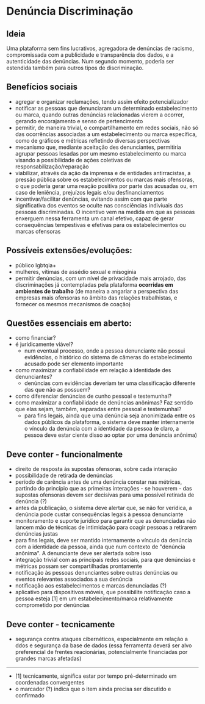 # Denúncia Discriminação

## Ideia
Uma plataforma sem fins lucrativos, agregadora de denúncias de racismo, compromissada com a publicidade e transparência dos dados, e a autenticidade das denúncias. Num segundo momento, poderia ser estendida também para outros tipos de discriminação.

## Benefícios sociais
- agregar e organizar reclamações, tendo assim efeito potencializador
- notificar as pessoas que denunciaram um determinado estabelecimento ou marca, quando outras denúncias relacionadas vierem a ocorrer, gerando encorajamento e senso de pertencimento
- permitir, de maneira trivial, o compartilhamento em redes sociais, não só das ocorrências associadas a um estabelecimento ou marca específica, como de gráficos e métricas refletindo diversas perspectivas
- mecanismo que, mediante aceitação des denunciantes, permitiria agrupar pessoas lesadas por um mesmo estabelecimento ou marca visando a possibilidade de ações coletivas de responsabilização/reparação
- viabilizar, através da ação da imprensa e de entidades antirracistas, a pressão pública sobre os estabelecimentos ou marcas mais ofensoras, o que poderia gerar uma reação positiva por parte das acusadas ou, em caso de leniência, prejuízos legais e/ou desfinanciamentos
- incentivar/facilitar denúncias, evitando assim com que parte significativa dos eventos se oculte nas consciências indiviuais das pessoas discriminadas. O incentivo vem na medida em que as pessoas enxerguem nessa ferramenta um canal efetivo, capaz de gerar consequências tempestivas e efetivas para os estabelecimentos ou marcas ofensoras

## Possíveis extensões/evoluções:
- público lgbtqia+
- mulheres, vítimas de assédio sexual e misoginia
- permitir denúncias, com um nível de privacidade mais arrojado, das discriminações já contempladas pela plataforma **ocorridas em ambientes de trabalho** (de maneira a angariar a perspectiva das empresas mais ofensoras no âmbito das relações trabalhistas, e fornecer os mesmos mecanismos de coação)

## Questões essenciais em aberto:
- como financiar?
- é juridicamente viável?
    - num eventual processo, onde a pessoa denunciante não possui evidências, o histórico do sistema de câmeras do estabelecimento acusado pode ser elemento importante
- como maximizar a confiabilidade em relação à identidade des denunciantes?
    - denúncias com evidências deveriam ter uma classificação diferente das que não as possuem?
- como diferenciar denúncias de cunho pessoal e testemunhal?
- como maximizar a confiabilidade de denúncias anônimas? Faz sentido que elas sejam, também, separadas entre pessoal e testemunhal?
    - para fins legais, ainda que uma denúncia seja anonimizada entre os dados públicos da plataforma, o sistema deve manter internamente o vínculo da denúncia com a identidade da pessoa (e claro, a pessoa deve estar ciente disso ao optar por uma denúncia anônima)

## Deve conter - funcionalmente
- direito de resposta às supostas ofensoras, sobre cada interação
- possibilidade de retirada de denúncias
- período de carência antes de uma denúncia constar nas métricas, partindo do princípio que as primeiras interações - se houverem - das supostas ofensoras devem ser decisivas para uma possível retirada de denúncia (?)
- antes da publicação, o sistema deve alertar que, se não for verídica, a denúncia pode custar consequências legais à pessoa denunciante
- monitoramento e suporte jurídico para garantir que as denunciadas não lancem mão de técnicas de intimidação para coagir pessoas a retirarem denúncias justas
- para fins legais, deve ser mantido internamente o vínculo da denúncia com a identidade da pessoa, ainda que num contexto de "denúncia anônima". A denunciante deve ser alertada sobre isso
- integração trivial com as principais redes sociais, para que denúncias e métricas possam ser compartilhadas prontamente
- notificação às pessoas denunciantes sobre outras denúncias ou eventos relevantes associados a sua denúncia
- notificação aos estabelecimentos e marcas denunciadas (?)
- aplicativo para dispositivos móveis, que possibilite notificação caso a pessoa esteja [1] em um estabelecimento/marca relativamente comprometido por denúncias

## Deve conter - tecnicamente
- segurança contra ataques cibernéticos, especialmente em relação a ddos e segurança da base de dados (essa ferramenta deverá ser alvo preferencial de frentes reacionárias, potencialmente financiadas por grandes marcas afetadas)

---

- [1] tecnicamente, significa estar por tempo pré-determinado em coordenadas convergentes
- o marcador (?) indica que o item ainda precisa ser discutido e confirmado
